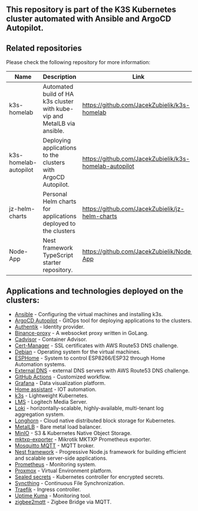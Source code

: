 ## This repository is part of the K3S Kubernetes cluster automated with Ansible and ArgoCD Autopilot.

## Related repositories

Please check the following repository for more information:

Name | Description | Link
--- | --- | ---
k3s-homelab | Automated build of HA k3s cluster with kube-vip and MetalLB via ansible. | https://github.com/JacekZubielik/k3s-homelab
k3s-homelab-autopilot | Deploying applications to the clusters with  ArgoCD Autopilot. | https://github.com/JacekZubielik/k3s-homelab-autopilot  
jz-helm-charts  | Personal Helm charts for applications deployed to the clusters | https://github.com/JacekZubielik/jz-helm-charts
Node-App | Nest framework TypeScript starter repository. | https://github.com/JacekZubielik/Node-App


## Applications and technologies deployed on the clusters:
- [Ansible](https://www.ansible.com/) - Configuring the virtual machines and installing k3s.
- [ArgoCD Autopilot](https://argo-cd.readthedocs.io/) - GitOps tool for deploying applications to the clusters.
- [Authentik](https://goauthentik.io/) - Identity provider.
- [Binance-proxy]() - A websocket proxy written in GoLang.
- [Cadvisor](https://github.com/google/cadvisor) - Container Advisor.
- [Cert-Manager](https://cert-manager.io/) - SSL certificates with AWS Route53 DNS challenge.
- [Debian](https://www.debian.org/) - Operating system for the virtual machines.
- [ESPHome](https://esphome.io/) - System to control ESP8266/ESP32 through Home Automation systems. 
- [External DNS](https://github.com/kubernetes-sigs/external-dns) - external DNS servers with AWS Route53 DNS challenge.
- [GitHub Actions](https://docs.github.com/en/actions) - Customized workflow.
- [Grafana](https://github.com/grafana/grafana) - Data visualization platform.
- [Home assistant](https://github.com/home-assistant/home-assistant) - IOT automation.
- [k3s](https://k3s.io/) - Lightweight Kubernetes.
- [LMS](https://hub.docker.com/r/lmscommunity/logitechmediaserver) - Logitech Media Server.
- [Loki](https://github.com/grafana/loki) - horizontally-scalable, highly-available, multi-tenant log aggregation system.
- [Longhorn](https://longhorn.io/) - Cloud native distributed block storage for Kubernetes.
- [MetalLB](https://metallb.universe.tf/) - Bare metal load balancer.
- [MinIO](https://min.io/) - S3 & Kubernetes Native Object Storage.
- [mktxp-exporter](https://github.com/akpw/mktxp) - Mikrotik MKTXP Prometheus exporter.
- [Mosquitto MQTT](https://github.com/eclipse/mosquitto) - MQTT broker.
- [Nest framework](https://github.com/nestjs/nest) - Progressive Node.js framework for building efficient and scalable server-side applications.
- [Prometheus](https://prometheus.io/) - Monitoring system.
- [Proxmox](https://www.proxmox.com) - Virtual Environment platform.
- [Sealed secrets](https://github.com/bitnami-labs/sealed-secrets) - Kubernetes controller for encrypted secrets.
- [Syncthing](https://github.com/syncthing/syncthing) - Continuous File Synchronization.
- [Traefik](https://traefik.io) - Ingress controller.
- [Uptime Kuma](https://github.com/louislam/uptime-kuma) - Monitoring tool.
- [zigbee2mqtt](https://github.com/Koenkk/zigbee2mqtt) - Zigbee Bridge via MQTT.
